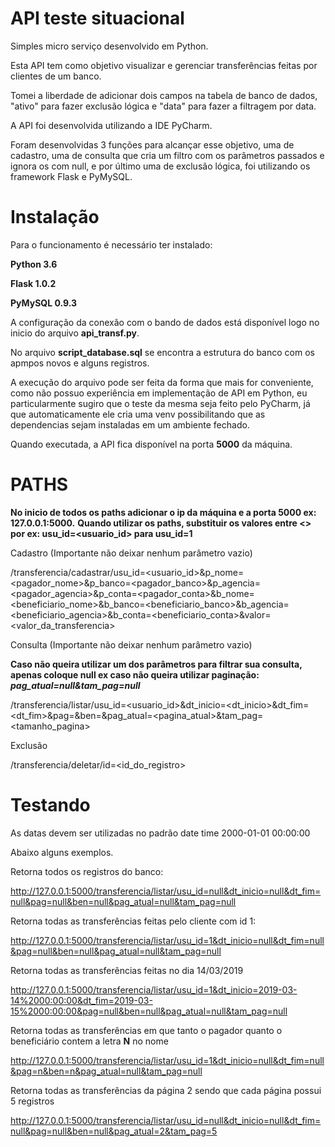 # API teste situacional


Simples micro serviço desenvolvido em Python.

Esta API tem como objetivo visualizar e gerenciar transferências feitas por clientes de um banco.

Tomei a liberdade de adicionar dois campos na tabela de banco de dados, "ativo" para fazer exclusão lógica e "data" para fazer a filtragem por data.

A API foi desenvolvida utilizando a IDE PyCharm.

Foram desenvolvidas 3 funções para alcançar esse objetivo, uma de cadastro, uma de consulta que cria um filtro com os parâmetros passados e ignora os com null, e por último uma de exclusão lógica, foi utilizando os framework Flask e PyMySQL.


# Instalação


Para o funcionamento é necessário ter instalado:

**Python 3.6**

**Flask 1.0.2**

**PyMySQL 0.9.3**

A configuração da conexão com o bando de dados está disponível logo no inicio do arquivo **api_transf.py**.

No arquivo **script_database.sql** se encontra a estrutura do banco com os apmpos novos e alguns registros.

A execução do arquivo pode ser feita da forma que mais for conveniente, como não possuo experiência em implementação de API em Python, eu particularmente sugiro que o teste da mesma seja feito pelo PyCharm, já que automaticamente ele cria uma venv possibilitando que as dependencias sejam instaladas em um ambiente fechado.

Quando executada, a API fica disponível na porta **5000** da máquina.


# PATHS


**No inicio de todos os paths adicionar o ip da máquina e a porta 5000 ex: 127.0.0.1:5000.**
**Quando utilizar os paths, substituir os valores entre <> por ex: usu_id=<usuario_id> para usu_id=1**

Cadastro (Importante não deixar nenhum parâmetro vazio)

/transferencia/cadastrar/usu_id=<usuario_id>&p_nome=<pagador_nome>&p_banco=<pagador_banco>&p_agencia=<pagador_agencia>&p_conta=<pagador_conta>&b_nome=<beneficiario_nome>&b_banco=<beneficiario_banco>&b_agencia=<beneficiario_agencia>&b_conta=<beneficiario_conta>&valor=<valor_da_transferencia> 

Consulta (Importante não deixar nenhum parâmetro vazio)

**Caso não queira utilizar um dos parâmetros para filtrar sua consulta, apenas coloque null ex caso não queira utilizar paginação: _pag_atual=null&tam_pag=null_**

/transferencia/listar/usu_id=<usuario_id>&dt_inicio=<dt_inicio>&dt_fim=<dt_fim>&pag=<pagador>&ben=<beneficiario>&pag_atual=<pagina_atual>&tam_pag=<tamanho_pagina> 
  
 Exclusão
 
 /transferencia/deletar/id=<id_do_registro> 
 
 
# Testando
 

As datas devem ser utilizadas no padrão date time 2000-01-01 00:00:00

Abaixo alguns exemplos.

Retorna todos os registros do banco:

http://127.0.0.1:5000/transferencia/listar/usu_id=null&dt_inicio=null&dt_fim=null&pag=null&ben=null&pag_atual=null&tam_pag=null

Retorna todas as transferências feitas pelo cliente com id 1:

http://127.0.0.1:5000/transferencia/listar/usu_id=1&dt_inicio=null&dt_fim=null&pag=null&ben=null&pag_atual=null&tam_pag=null
  
Retorna todas as transferências feitas no dia 14/03/2019
  
http://127.0.0.1:5000/transferencia/listar/usu_id=1&dt_inicio=2019-03-14%2000:00:00&dt_fim=2019-03-15%2000:00:00&pag=null&ben=null&pag_atual=null&tam_pag=null

Retorna todas as transferências em que tanto o pagador quanto o beneficiário contem a letra **N** no nome

http://127.0.0.1:5000/transferencia/listar/usu_id=1&dt_inicio=null&dt_fim=null&pag=n&ben=n&pag_atual=null&tam_pag=null

Retorna todas as transferências da página 2 sendo que cada página possui 5 registros

http://127.0.0.1:5000/transferencia/listar/usu_id=null&dt_inicio=null&dt_fim=null&pag=null&ben=null&pag_atual=2&tam_pag=5
